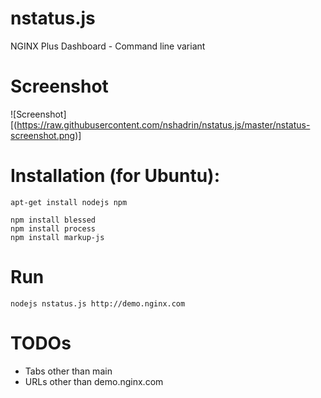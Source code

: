 # nstatus.js
NGINX Plus Dashboard - Command line variant

# Screenshot

![Screenshot][(https://raw.githubusercontent.com/nshadrin/nstatus.js/master/nstatus-screenshot.png)]

# Installation (for Ubuntu):
```
apt-get install nodejs npm

npm install blessed
npm install process
npm install markup-js
```

# Run
`nodejs nstatus.js http://demo.nginx.com`

# TODOs
* Tabs other than main
* URLs other than demo.nginx.com

